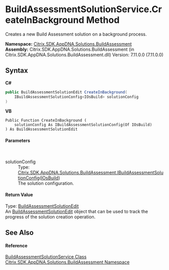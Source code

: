 # BuildAssessmentSolutionService.CreateInBackground Method 
 

Creates a new Build Assessment solution on a background process.

**Namespace:**&nbsp;[Citrix.SDK.AppDNA.Solutions.BuildAssessment](853bdb50-ea5c-dc0d-0be0-7254b6c38034.md)<br />**Assembly:**&nbsp;Citrix.SDK.AppDNA.Solutions.BuildAssessment (in Citrix.SDK.AppDNA.Solutions.BuildAssessment.dll) Version: 7.11.0.0 (7.11.0.0)

## Syntax

**C#**
```csharp
public BuildAssessmentSolutionEdit CreateInBackground(
	IBuildAssessmentSolutionConfig<IOsBuild> solutionConfig
)
```

**VB**
```vbnet
Public Function CreateInBackground ( 
	solutionConfig As IBuildAssessmentSolutionConfig(Of IOsBuild)
) As BuildAssessmentSolutionEdit
```


#### Parameters
&nbsp;<dl><dt>solutionConfig</dt><dd>Type: <a href="e078570d-b908-6d8e-cd70-10723f782e6f">Citrix.SDK.AppDNA.Solutions.BuildAssessment.IBuildAssessmentSolutionConfig</a>(<a href="4158b019-b5d9-7bae-256b-909b90b14535">IOsBuild</a>)<br />The solution configuration.</dd></dl>

#### Return Value
Type: <a href="f858a561-981c-607c-779a-d8dc2cabfc3b">BuildAssessmentSolutionEdit</a><br />An <a href="f858a561-981c-607c-779a-d8dc2cabfc3b">BuildAssessmentSolutionEdit</a> object that can be used to track the progress of the solution creation operation.

## See Also


#### Reference
<a href="bbc6b74b-462d-d5de-b7d2-b8938836b70b">BuildAssessmentSolutionService Class</a><br /><a href="853bdb50-ea5c-dc0d-0be0-7254b6c38034">Citrix.SDK.AppDNA.Solutions.BuildAssessment Namespace</a><br />